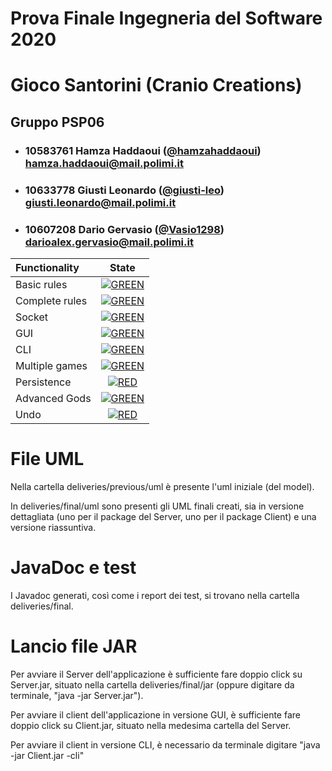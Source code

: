 # Prova Finale Ingegneria del Software 2020
# Gioco Santorini (Cranio Creations)

## Gruppo PSP06


- ###   10583761   Hamza Haddaoui ([@hamzahaddaoui](https://github.com/hamzahaddaoui))<br>hamza.haddaoui@mail.polimi.it
- ###   10633778    Giusti Leonardo ([@giusti-leo](https://github.com/giusti-leo))<br>giusti.leonardo@mail.polimi.it
- ###   10607208    Dario Gervasio ([@Vasio1298](https://github.com/Vasio1298))<br>darioalex.gervasio@mail.polimi.it

| Functionality | State |
|:-----------------------|:------------------------------------:|
| Basic rules | [![GREEN](https://placehold.it/15/44bb44/44bb44)](#) |
| Complete rules | [![GREEN](https://placehold.it/15/44bb44/44bb44)](#) |
| Socket | [![GREEN](https://placehold.it/15/44bb44/44bb44)](#)|
| GUI | [![GREEN](https://placehold.it/15/44bb44/44bb44)](#) |
| CLI | [![GREEN](https://placehold.it/15/44bb44/44bb44)](#) |
| Multiple games | [![GREEN](https://placehold.it/15/44bb44/44bb44)](#) |
| Persistence | [![RED](https://placehold.it/15/f03c15/f03c15)](#) |
| Advanced Gods | [![GREEN](https://placehold.it/15/44bb44/44bb44)](#) |
| Undo | [![RED](https://placehold.it/15/f03c15/f03c15)](#) |

# File UML

Nella cartella deliveries/previous/uml è presente l'uml iniziale (del model).

In deliveries/final/uml  sono presenti gli UML finali creati, sia in versione dettagliata (uno per il package del Server, uno per il package Client) e una versione riassuntiva.

# JavaDoc e test

I Javadoc generati, così come i report dei test, si trovano nella cartella deliveries/final.

# Lancio file JAR

Per avviare il Server dell'applicazione è sufficiente fare doppio click su Server.jar, situato nella cartella deliveries/final/jar (oppure digitare da terminale, "java -jar Server.jar").

Per avviare il client dell'applicazione in versione GUI, è sufficiente fare doppio click su Client.jar, situato nella medesima cartella del Server.

Per avviare il client in versione CLI, è necessario da terminale digitare "java -jar Client.jar -cli"


<!--
[![RED](https://placehold.it/15/f03c15/f03c15)](#)
[![YELLOW](https://placehold.it/15/ffdd00/ffdd00)](#)
[![GREEN](https://placehold.it/15/44bb44/44bb44)](#)
-->
